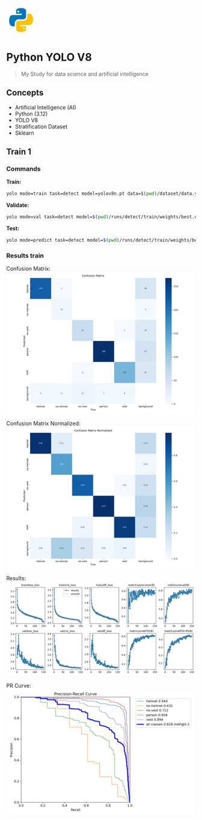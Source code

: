 <img src="./python.png" width="80" height="80" alt="logo" />

# Python YOLO V8

> My Study for data science and artificial intelligence

## Concepts

- Artificial Intelligence (AI)
- Python (3.12)
- YOLO V8
- Stratification Dataset
- Sklearn

## Train 1

### Commands

**Train:**
```bash
yolo mode=train task=detect model=yolov8n.pt data=$(pwd)/dataset/data.yaml epochs=150 cache=ram batch=-1 imgsz=640 degrees=+180
```

**Validate:**
```bash
yolo mode=val task=detect model=$(pwd)/runs/detect/train/weights/best.onnx data=$(pwd)/dataset/data.yaml
```

**Test:**
```bash
yolo mode=predict task=detect model=$(pwd)/runs/detect/train/weights/best.onnx source=$(pwd)/dataset/test/images conf=0.5 imgsz=650
```

### Results train

Confusion Matrix:
<img src="runs/detect/train/confusion_matrix.png" alt=""/>

Confusion Matrix Normalized:
<img src="runs/detect/train/confusion_matrix_normalized.png" alt=""/>

Results:
<img src="runs/detect/train/results.png" alt=""/>

PR Curve:
<img src="runs/detect/train/PR_curve.png" alt=""/>
